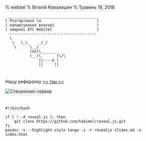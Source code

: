 % webitel
% Віталій Ковалишин
% Травень 19, 2018


~~~~~~~~~~~~~~~~~~~~~~~~~~~~~~~~~~~~~~~~~~ {.textinfo}
 ________________________________________
( Розгортання та                         )
( налаштування власної                   )
( хмарної АТС Webitel                    )
 ----------------------------------------
  \
   \   \_\_    _/_/
    \      \__/
           (oo)\_______
           (__)\       )\/\
               ||----w |
               ||     ||
~~~~~~~~~~~~~~~~~~~~~~~~~~~~~~~~~~~~~~~~~~~~

# 
Нашу рефералку [>> тиц <<](https://m.do.co/c/e56e7c26e8f3)

![Створюємо сервер](res/do-create.gif)

#

~~~~~~~~~~~~~~~~~~~~~~~~~~~~~~~~~~~~~~~~~~ {.bash}
#!/bin/bash

if [ ! -d reveal.js ]; then
    git clone https://github.com/hakimel/reveal.js.git
fi
pandoc -s --highlight-style tango -i -t revealjs slides.md -o index.html
~~~~~~~~~~~~~~~~~~~~~~~~~~~~~~~~~~~~~~~~~~~~
